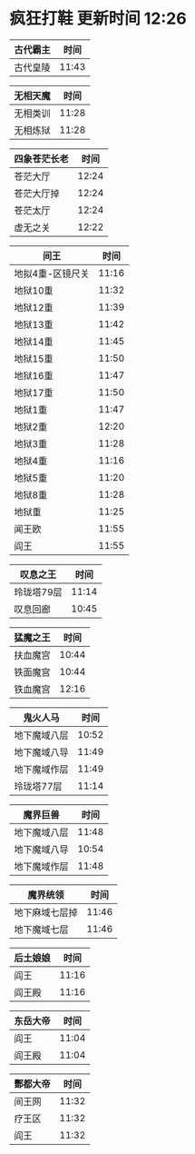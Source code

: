 # 疯狂打鞋 更新时间 12:26

| 古代霸主   | 时间    |
|--------|-------|
| 古代皇陵 | 11:43 |

| 无相天魔   | 时间    |
|--------|-------|
| 无相类训 | 11:28 |
| 无相炼狱 | 11:28 |

| 四象苍茫长老   | 时间    |
|--------|-------|
| 苍茫大厅 | 12:24 |
| 苍茫大厅掉 | 12:24 |
| 苍茫太厅 | 12:24 |
| 虚无之关 | 12:22 |

| 间王   | 时间    |
|--------|-------|
| 地拟4重-区镜尺关 | 11:16 |
| 地狱10重 | 11:32 |
| 地狱12重 | 11:39 |
| 地狱13重 | 11:42 |
| 地狱14重 | 11:45 |
| 地狱15重 | 11:50 |
| 地狱16重 | 11:47 |
| 地狱17重 | 11:50 |
| 地狱1重 | 11:47 |
| 地狱2重 | 12:20 |
| 地狱3重 | 11:28 |
| 地狱4重 | 11:16 |
| 地狱5重 | 11:20 |
| 地狱8重 | 11:28 |
| 地狱重 | 11:25 |
| 闻王欧 | 11:55 |
| 阎王 | 11:55 |

| 叹息之王   | 时间    |
|--------|-------|
| 玲珑塔79层 | 11:14 |
| 叹息回廊 | 10:45 |

| 猛魔之王   | 时间    |
|--------|-------|
| 扶血魔宫 | 10:44 |
| 铁面魔宫 | 10:44 |
| 铁血魔宫 | 12:16 |

| 鬼火人马   | 时间    |
|--------|-------|
| 地下魔域八层 | 10:52 |
| 地下魔域八导 | 11:49 |
| 地下魔域作层 | 11:49 |
| 玲珑塔77层 | 11:14 |

| 魔界巨兽   | 时间    |
|--------|-------|
| 地下魔域八层 | 11:48 |
| 地下魔域八导 | 10:54 |
| 地下魔域作层 | 11:48 |

| 魔界统领   | 时间    |
|--------|-------|
| 地下麻域七层掉 | 11:46 |
| 地下魔域七层 | 11:46 |

| 后土娘娘   | 时间    |
|--------|-------|
| 阎王 | 11:16 |
| 阎王殿 | 11:16 |

| 东岳大帝   | 时间    |
|--------|-------|
| 阎王 | 11:04 |
| 阎王殿 | 11:04 |

| 酆都大帝   | 时间    |
|--------|-------|
| 间王网 | 11:32 |
| 疗王区 | 11:32 |
| 阎王 | 11:32 |